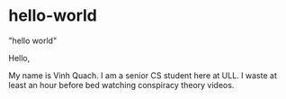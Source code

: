 # hello-world
"hello world"

Hello,

My name is Vinh Quach. I am a senior CS student here at ULL.
I waste at least an hour before bed watching conspiracy theory videos.
